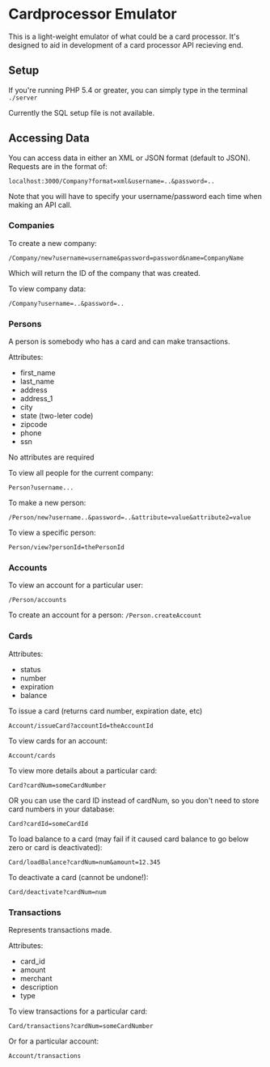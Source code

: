 Cardprocessor Emulator
======================

This is a light-weight emulator of what could be a card processor. It's designed to aid in development of a card processor API recieving end.

## Setup
If you're running PHP 5.4 or greater, you can simply type in the terminal `./server`

Currently the SQL setup file is not available.

## Accessing Data
You can access data in either an XML or JSON format (default to JSON). Requests are in the format of:

`localhost:3000/Company?format=xml&username=..&password=..`

Note that you will have to specify your username/password each time when making an API call.

### Companies
To create a new company:

`/Company/new?username=username&password=password&name=CompanyName`

Which will return the ID of the company that was created.

To view company data:

`/Company?username=..&password=..`

### Persons
A person is somebody who has a card and can make transactions.

Attributes:
* first_name
* last_name
* address
* address_1
* city
* state (two-leter code)
* zipcode
* phone
* ssn

No attributes are required


To view all people for the current company:

`Person?username...`

To make a new person:

`/Person/new?username..&password=..&attribute=value&attribute2=value`

To view a specific person:

`Person/view?personId=thePersonId`

### Accounts
To view an account for a particular user:

`/Person/accounts`

To create an account for a person:
`/Person.createAccount`


### Cards

Attributes:
* status
* number
* expiration
* balance

To issue a card (returns card number, expiration date, etc)

`Account/issueCard?accountId=theAccountId`

To view cards for an account:

`Account/cards`

To view more details about a particular card:

`Card?cardNum=someCardNumber`

OR you can use the card ID instead of cardNum, so you don't need to store card numbers in your database:

`Card?cardId=someCardId`

To load balance to a card (may fail if it caused card balance to go below zero or card is deactivated):

`Card/loadBalance?cardNum=num&amount=12.345`

To deactivate a card (cannot be undone!):

`Card/deactivate?cardNum=num`


### Transactions
Represents transactions made.

Attributes:
* card_id
* amount
* merchant
* description
* type

To view transactions for a particular card:

`Card/transactions?cardNum=someCardNumber`


Or for a particular account:

`Account/transactions`